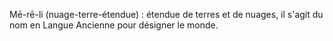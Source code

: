Mē-rē-li (nuage-terre-étendue) : étendue de terres et de nuages, il s'agit du nom en Langue Ancienne pour désigner le monde.
